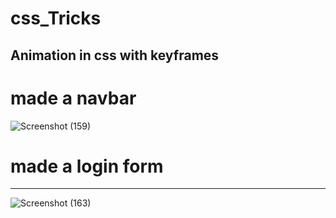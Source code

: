 # css_Tricks

## Animation in css with keyframes

# made a navbar 

![Screenshot (159)](https://user-images.githubusercontent.com/100140781/188299133-daa9b6ee-497b-44f2-bd22-4e5c0fbba956.png)


# made a login form 
--------------------
![Screenshot (163)](https://user-images.githubusercontent.com/100140781/194363016-61cf8dd8-5e45-441a-b5bb-e3255196461c.png)
